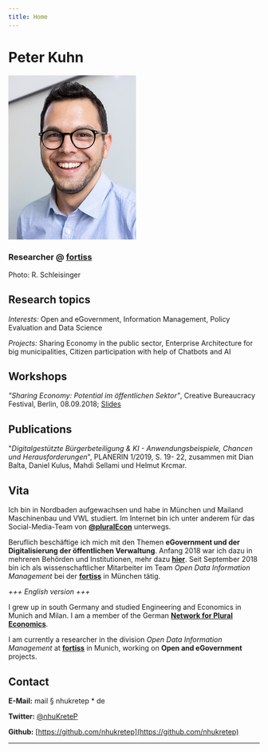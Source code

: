 ```yaml
---
title: Home
---
```


# Peter Kuhn

![profilpic](.\profilpic.jpg)

### Researcher @ [fortiss](https://fortiss.org)

Photo: R. Schleisinger

## Research topics

*Interests:* Open and eGovernment, Information Management, Policy Evaluation and Data Science

*Projects:* Sharing Economy in the public sector, Enterprise Architecture for big municipalities, Citizen participation with help of Chatbots and AI

## Workshops

*"Sharing Economy: Potential im öffentlichen Sektor"*, Creative Bureaucracy Festival, Berlin, 08.09.2018; [Slides](https://www.slideshare.net/PeterKuhn22/sharing-economy-potential-im-ffentlichen-sektor)

## Publications

"*Digitalgestützte Bürgerbeteiligung & KI - Anwendungsbeispiele, Chancen und Herausforderungen*", PLANERIN 1/2019, S. 19- 22, zusammen mit Dian Balta, Daniel Kulus, Mahdi Sellami und Helmut Krcmar.

## Vita

Ich bin in Nordbaden aufgewachsen und habe in München und Mailand Maschinenbau und VWL studiert. Im Internet bin ich unter anderem für das Social-Media-Team von **[@pluralEcon](https://twitter.com/PluralEcon)** unterwegs.

Beruflich beschäftige ich mich mit den Themen **eGovernment und der Digitalisierung der öffentlichen Verwaltung**. Anfang 2018 war ich dazu in mehreren Behörden und Institutionen, mehr dazu [**hier**](https://nhukretep.github.io/eGov-blog/). Seit September 2018 bin ich als wissenschaftlicher Mitarbeiter im Team *Open Data Information Management* bei der [**fortiss**](https://www.fortiss.org) in München tätig.

*+++ English version +++*

I grew up in south Germany and studied Engineering and Economics in Munich and Milan. I am a member of the German [**Network for Plural Economics**](https://www.exploring-economics.org/en/).

I am currently a researcher in the division *Open Data Information Management* at [**fortiss**](https://www.fortiss.org/en/home/) in Munich, working on **Open and eGovernment** projects.

## Contact

**E-Mail:** mail § nhukretep * de

**Twitter:** [@nhuKreteP](https://twitter.com/nhukretep)

**Github:** [https://github.com/nhukretep](https://github.com/nhukretep)

---